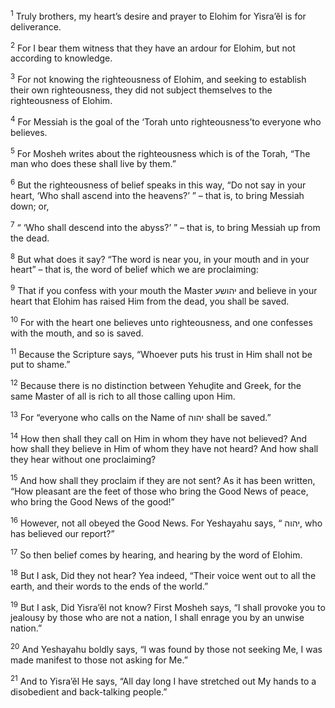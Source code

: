 <sup>1</sup> Truly brothers, my heart’s desire and prayer to Elohim for Yisra’ĕl is for deliverance.

<sup>2</sup> For I bear them witness that they have an ardour for Elohim, but not according to knowledge.

<sup>3</sup> For not knowing the righteousness of Elohim, and seeking to establish their own righteousness, they did not subject themselves to the righteousness of Elohim.

<sup>4</sup> For Messiah is the goal of the ‘Torah unto righteousness’to everyone who believes.

<sup>5</sup> For Mosheh writes about the righteousness which is of the Torah, “The man who does these shall live by them.”

<sup>6</sup> But the righteousness of belief speaks in this way, “Do not say in your heart, ‘Who shall ascend into the heavens?’ ” – that is, to bring Messiah down; or,

<sup>7</sup> “ ‘Who shall descend into the abyss?’ ” – that is, to bring Messiah up from the dead.

<sup>8</sup> But what does it say? “The word is near you, in your mouth and in your heart” – that is, the word of belief which we are proclaiming:

<sup>9</sup> That if you confess with your mouth the Master יהושע and believe in your heart that Elohim has raised Him from the dead, you shall be saved.

<sup>10</sup> For with the heart one believes unto righteousness, and one confesses with the mouth, and so is saved.

<sup>11</sup> Because the Scripture says, “Whoever puts his trust in Him shall not be put to shame.”

<sup>12</sup> Because there is no distinction between Yehuḏite and Greek, for the same Master of all is rich to all those calling upon Him.

<sup>13</sup> For “everyone who calls on the Name of יהוה shall be saved.”

<sup>14</sup> How then shall they call on Him in whom they have not believed? And how shall they believe in Him of whom they have not heard? And how shall they hear without one proclaiming?

<sup>15</sup> And how shall they proclaim if they are not sent? As it has been written, “How pleasant are the feet of those who bring the Good News of peace, who bring the Good News of the good!”

<sup>16</sup> However, not all obeyed the Good News. For Yeshayahu says, “ יהוה, who has believed our report?”

<sup>17</sup> So then belief comes by hearing, and hearing by the word of Elohim.

<sup>18</sup> But I ask, Did they not hear? Yea indeed, “Their voice went out to all the earth, and their words to the ends of the world.”

<sup>19</sup> But I ask, Did Yisra’ĕl not know? First Mosheh says, “I shall provoke you to jealousy by those who are not a nation, I shall enrage you by an unwise nation.”

<sup>20</sup> And Yeshayahu boldly says, “I was found by those not seeking Me, I was made manifest to those not asking for Me.”

<sup>21</sup> And to Yisra’ĕl He says, “All day long I have stretched out My hands to a disobedient and back-talking people.”

